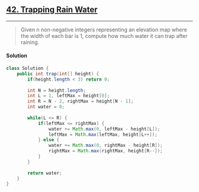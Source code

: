 ## [42. Trapping Rain Water](https://leetcode.com/problems/trapping-rain-water/)

---

> Given n non-negative integers representing an elevation map where the width of each bar is 1, compute how much water it can trap after raining.

#### Solution

```java
class Solution {
    public int trap(int[] height) {
        if(height.length < 3) return 0;
        
        int N = height.length;
        int L = 1, leftMax = height[0];
        int R = N - 2, rightMax = height[N - 1];
        int water = 0;
        
        while(L <= R) {
            if(leftMax <= rightMax) {
                water += Math.max(0, leftMax - height[L]);
                leftMax = Math.max(leftMax, height[L++]);
            } else {
                water += Math.max(0, rightMax - height[R]);
                rightMax = Math.max(rightMax, height[R--]);
            }
        }
        
        return water;
    }
}
```